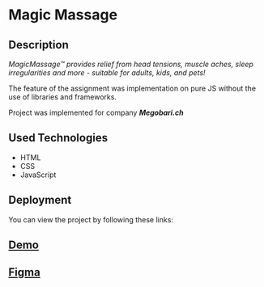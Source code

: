 # Magic Massage

## Description 
*MagicMassage™ provides relief from head tensions, 
muscle aches, sleep irregularities and more - suitable 
for adults, kids, and pets!*

The feature of the assignment was implementation on pure JS 
without the use of libraries and frameworks.

Project was implemented for company ***Megobari.ch***

## Used Technologies 
- HTML
- CSS
- JavaScript

## Deployment
You can view the project by following these links:
## [Demo](https://marishka1997.github.io/magic-massage/)
## [Figma](https://www.figma.com/file/90SM6tvSOlIoHoh7pvOgVx/%E1%83%93%E1%83%90%E1%83%95%E1%83%90%E1%83%9A%E1%83%94%E1%83%91%E1%83%90?node-id=0%3A40&t=4R2dQ7ARoCaj5Cfr-0)